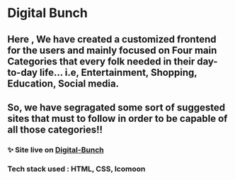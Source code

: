 # Digital Bunch
## Here , We have created a customized frontend for the users and mainly focused on Four main Categories that every folk needed in their day-to-day life... i.e, Entertainment, Shopping, Education, Social media.
## So, we have segragated some sort of suggested sites that must to follow in order to be capable of all those categories!!
### ✨ Site live on <a href="https://digitalbunch.netlify.app/">Digital-Bunch</a>
### Tech stack used : HTML, CSS, Icomoon 
